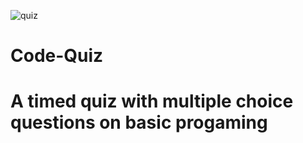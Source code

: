 ![quiz](https://user-images.githubusercontent.com/85600569/126100418-7c472e06-5aea-4188-a6f0-38bc7d8de3f9.png)
# Code-Quiz
# A timed quiz with multiple choice questions on basic progaming 

